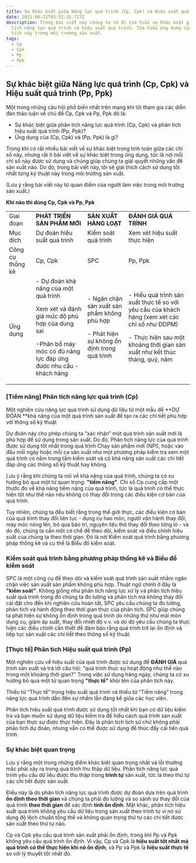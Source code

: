 ```yaml
---
title: Sự khác biệt giữa Năng lực quá trình (Cp, Cpk) và Hiệu suất quá trình (Pp, Ppk)
date: 2021-06-21T03:52:35.717Z
description: Trong bài viết này chúng ta sẽ đi tìm hiểu sự khác biệt giữa phân
  tích năng lực quá trình và hiệu suất quá trình. Tìm hiểu ứng dụng của mỗi phân
  tích này trong môi trường sản xuất.
tags:
  - Cp
  - Cpk
  - Pp
  - Ppk
---
```

## **Sự khác biệt giữa Năng lực quá trình (Cp, Cpk) và Hiệu suất quá trình (Pp, Ppk)**

Một trong những câu hỏi phổ biến nhất trên mạng khi tôi tham gia các diễn đàn thảo luận về chủ đề Cp, Cpk và Pp, Ppk đó là:



*   Sự khác biệt giữa phân tích năng lực quá trình (Cp, Cpk) và phân tích hiệu suất quá trình (Pp, Ppk)?
*   Ứng dụng của (Cp, Cpk) và (Pp, Ppk) là gì?

Trong khi có rất nhiều bài viết về sự khác biệt trong tính toán giữa các chỉ số này, nhưng rất ít bài viết về sự khác biệt trong ứng dụng, tức là nơi mỗi chỉ số này được sử dụng và chúng giúp chúng ta giải quyết những vấn đề sản xuất nào. Do đó, trong bài viết này, tôi sẽ giải thích cách sử dụng tốt nhất từng kỹ thuật này trong môi trường sản xuất.

(Lưu ý rằng bài viết này từ quan điểm của người làm việc trong môi trường sản xuất.)

**Khi nào thì dùng Cp, Cpk và Pp, Ppk**


<table>
  <tr>
   <td>Giai đoạn
   </td>
   <td><strong>PHÁT TRIỂN SẢN PHẨM MỚI</strong>
   </td>
   <td><strong>SẢN XUẤT HÀNG LOẠT</strong>
   </td>
   <td><strong>ĐÁNH GIÁ QUÁ TRÌNH</strong>
   </td>
  </tr>
  <tr>
   <td>Mục đích
   </td>
   <td>Dự đoán hiệu suất quá trình
   </td>
   <td>Kiểm soát quá trình
   </td>
   <td>Xem xét hiệu suất thực hiện
   </td>
  </tr>
  <tr>
   <td>Công cụ thống kê
   </td>
   <td>Cp, Cpk
   </td>
   <td>SPC
   </td>
   <td>Pp, Ppk
   </td>
  </tr>
  <tr>
   <td>Ứng dụng
   </td>
   <td>- Dự đoán khả năng của một quá trình
<p>
Xem xét và đánh giá mức độ phù hợp của dung sai
<p>
-Phân bổ máy móc có đủ năng lực đáp ứng được nhu cầu -khách hàng
   </td>
   <td>- Ngăn chặn sản xuất sản phẩm không phù hợp
<p>
- Phát hiện sự không ổn định trong quá trình
   </td>
   <td>- Hiểu quá trình sản xuất thực tế so với yêu cầu của khách hàng (xem xét các chỉ số như DDPM)
<p>
- Thực hiện sau một khoảng thời gian sản xuất như kết thúc tháng, quý, năm
   </td>
  </tr>
</table>



### **[Tiềm năng] Phân tích năng lực quá trình (Cp)**

Một nghiên cứu năng lực quá trình sử dụng dữ liệu từ một mẫu để **DỰ ĐOÁN **khả năng của một quá trình sản xuất để tạo ra các chi tiết phù hợp với thông số kỹ thuật

Dự đoán này cho phép chúng ta “xác nhận” một quá trình sản xuất mới là phù hợp để sử dụng trong sản xuất. Do đó, Phân tích năng lực của quá trình được sử dụng tốt nhất trong quá trình Chạy sản phẩm mới (NPI), hoặc vào đầu mỗi ngày hoặc mỗi ca sản xuất như một phương pháp kiểm tra xem một quá trình có nằm trong tầm kiểm soát và có khả năng sản xuất các chi tiết đáp ứng các thông số kỹ thuật hay không.

Lưu ý rằng khi chúng ta nói về khả năng của quá trình, chúng ta có xu hướng bỏ qua một từ quan trọng: **"tiềm năng"**. Chỉ số Cp cung cấp một thước đo về khả năng tiềm năng của quá trình, tức là quá trình có thể thực hiện tốt như thế nào nếu không có thay đổi trong các điều kiện cơ bản của quá trình.

Tuy nhiên, chúng ta đều biết rằng trong thế giới thực, các điều kiện cơ bản của quá trình thay đổi liên tục - dụng cụ hao mòn, người vận hành thay đổi, máy móc nóng lên, bỏ qua bảo trì, nguyên liệu thô thay đổi theo từng lô - và do đó, chúng ta cần một cơ chế để theo dõi, kiểm soát và điều chỉnh hiệu suất của chúng ta theo thời gian. Đó là nơi Kiểm soát quá trình bằng phương pháp thống kê và cụ thể là Biểu đồ kiểm soát. 


### **Kiểm soát quá trình bằng phương pháp thống kê và Biểu đồ kiểm soát**

SPC là một công cụ để theo dõi và kiểm soát quá trình sản xuất nhằm ngăn chặn việc sản xuất sản phẩm không phù hợp. Thuật ngữ chính ở đây là **"kiểm soát"**. Không giống như phân tích năng lực xử lý và phân tích hiệu suất quá trình trong đó chúng ta đo lường và phân tích mà không thay đổi cài đặt cho đến khi nghiên cứu hoàn tất, SPC yêu cầu chúng ta đo lường, phân tích và hành động theo thời gian thực của phân tích. SPC giúp chúng ta phát hiện sự không ổn định trong quá trình do những thứ như mài mòn dụng cụ, giảm áp suất, thay đổi nhiệt độ v.v. và do đó yêu cầu chúng ta thực hiện các điều chỉnh cần thiết để đảm bảo rằng quá trình trở lại ổn định và tiếp tục sản xuất các chi tiết theo thông số kỹ thuật.


### **[Thực tế] Phân tích Hiệu suất quá trình (Pp)**

Một nghiên cứu về hiệu suất của quá trình được sử dụng để **ĐÁNH GIÁ** quá trình sản xuất và trả lời câu hỏi: "quá trình thực sự hoạt động như thế nào trong một khoảng thời gian?" Trong việc sử dụng hàng ngày, chúng ta có xu hướng bỏ qua một từ quan trọng  **"thực tế"** khỏi tên của phân tích này.

Thiếu từ “Thực tế” trong hiệu suất quá trình và thiếu từ “Tiềm năng” trong năng lực quá trình dẫn đến sự nhầm lẫn đáng kể giữa các học viên.

Phân tích hiệu suất quá trình được sử dụng tốt nhất khi bạn có dữ liệu kiểm tra và bạn muốn sử dụng dữ liệu kiểm tra để hiểu cách quá trình sản xuất của bạn thực sự được thực hiện. Đây là phân tích lịch sử chứ không phải phân tích dự đoán, nhưng vẫn có thể được sử dụng để thúc đẩy cải tiến quá trình.


### **Sự khác biệt quan trọng**

Lưu ý rằng một trong những điểm khác biệt quan trọng nhất và lỗi thường mắc phải xảy ra trong quá trình thu thập dữ liệu. Phân tích năng lực quá trình yêu cầu dữ liệu được thu thập trong **trình tự** sản xuất, tức là theo thứ tự các chi tiết được sản xuất.

Điều này là do phân tích năng lực quá trình được dự đoán dựa trên quá trình **ổn định theo thời gian** và chúng ta phải đo lường và so sánh sự thay đổi của quá trình **theo thời gian** để xác định **tính ổn định**. Mặt khác, phân tích hiệu suất quá trình không yêu cầu dữ liệu trong sản xuất theo trình tự vì nó sử dụng độ lệch chuẩn tổng thể và không quan trọng thứ tự các chi tiết được sản xuất theo thứ tự nào.

Cp và Cpk yêu cầu quá trình sản xuất phải ổn định, trong khi Pp và Ppk không yêu cầu quá trình ổn định. Vì vậy, Cp và Cpk là **hiệu suất tốt nhất mà quá trình có thể thực hiện khi nó ổn định**, và Pp và Ppk là **hiệu suất thực tế** so với lý thuyết tốt nhất đó.